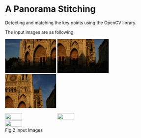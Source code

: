 A Panorama Stitching
===============
Detecting and matching the key points using the OpenCV library.

The input images are as following:


<p align="left">
     <img src="docs/112_1298.JPG" width="33%" height="33%">
     <img src="docs/112_1299.JPG" width="33%" height="33%">
     <img src="docs/112_1300.JPG" width="33%" height="33%">
</p>

<p align="left">
     <img src="docs/112_1301.JPG" width="33%" height="33%">
     <img src="docs/112_1302.JPG" width="33%" height="33%">
     <img src="docs/112_1303.JPG" width="33%" height="33%">
     <br>Fig.2 Input Images
</p>
